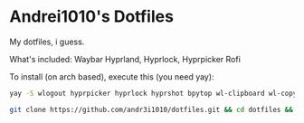 # Andrei1010's Dotfiles

My dotfiles, i guess.

What's included:
Waybar
Hyprland, Hyprlock, Hyprpicker
Rofi

To install (on arch based), execute this (you need yay):
```bash
yay -S wlogout hyprpicker hyprlock hyprshot bpytop wl-clipboard wl-copy nautilus grim slurp gnome-network-displays spotify swaync pywal waybar swww blueman bluez networkmanager gvfs libnotify pavucontrol pipewire-pulse nwg-look rofi s-tui pywalfox fish cava

git clone https://github.com/andr3i1010/dotfiles.git && cd dotfiles && cp ./* ~/
```
